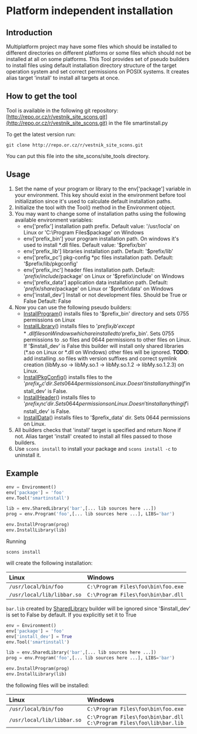 
# Platform independent installation


## Introduction

Multiplatform project may have some files which should be installed to different directories on different platforms or some files which should not be installed at all on some platforms. This Tool provides set of pseudo builders to install files using default installation directory structure of the target operation system and set correct permissions on POSIX systems. It creates alias target 'install' to install all targets at once. 


## How to get the tool

Tool is available in the following git repository: [http://repo.or.cz/r/vestnik_site_scons.git](http://repo.or.cz/r/vestnik_site_scons.git) in the file smartinstall.py 

To get the latest version run: 
```console
git clone http://repo.or.cz/r/vestnik_site_scons.git
```
You can put this file into the site_scons/site_tools directory. 


## Usage

1. Set the name of your program or library to the env['package'] variable in your environment. This key should exist in the environment before tool initialization since it's used to calculate default installation paths. 
1. Initialize the tool with the Tool() method in the Environment object. 
1. You may want to change some of installation paths using the following available environment variables: 
    * env['prefix'] installation path prefix. Default value: '/usr/locla' on Linux or 'C:\Program Files\$package' on Windows 
    * env['prefix_bin'] your program installation path. On windows it's used to install *.dll files. Default value: '$prefix/bin' 
    * env['prefix_lib'] libraries installation path. Default: '$prefix/lib' 
    * env['prefix_pc'] pkg-config *pc files installation path. Default: '$prefix/lib/pkgconfig' 
    * env['prefix_inc'] header files installation path. Default: '$prefix/include/$package' on Linux or '$prefix\include' on Windows 
    * env['prefix_data'] application data installation path. Default: '$prefix/share/$package' on Linux or '$prefix\data' on Windows 
    * env['install_dev'] Install or not development files. Should be True or False Default: False 
1. Now you can use the following pseudo builders: 
    * [InstallProgram](InstallProgram)() installs files to '$prefix_bin' directory and sets 0755 permissions on Linux 
    * [InstallLibrary](InstallLibrary)() installs files to '$prefix_lib' except *.dll files on Windows which are installed to '$prefix_bin'. Sets 0755 permissions to .so files and 0644 permissions to other files on Linux. If '$install_dev' is False this builder will install only shared libraries (*.so on Linux or *.dll on Windows) other files will be ignored. **TODO**: add installing .so files with version suffixes and correct symlink creation (libMy.so -> libMy.so.1 -> libMy.so.1.2 -> libMy.so.1.2.3) on Linux. 
    * [InstallPkgConfig](InstallPkgConfig)() installs files to the '$prefix_pc' dir. Sets 0644 permissions on Linux. Doesn't install anything if '$install_dev' is False. 
    * [InstallHeader](InstallHeader)() installs files to '$prefix_inc' dir. Sets 0644 permissions on Linux. Doesn't install anything if '$install_dev' is False. 
    * [InstallData](InstallData)() installs files to '$prefix_data' dir. Sets 0644 permissions on Linux. 
1. All builders checks that 'install' target is specified and return None if not. Alias target 'install' created to install all files passed to those builders. 
1. Use `scons install` to install your package and `scons install -c` to uninstall it. 

## Example


```python
env = Environment()
env['package'] = 'foo'
env.Tool('smartinstall')

lib = env.SharedLibrary('bar',[... lib sources here ...])
prog = env.Program('foo',[... lib sources here ...], LIBS='bar')

env.InstallProgram(prog)
env.InstallLibrary(lib)
```
Running 
```console
scons install
```
will create the following installation: 

 **Linux**  |  **Windows** 
:---|:----
 `/usr/local/bin/foo`  |  `C:\Program Files\foo\bin\foo.exe` 
 `/usr/local/lib/libbar.so`  |  `C:\Program Files\foo\bin\bar.dll` 


`bar.lib` created by [SharedLibrary](SharedLibrary) builder will be ignored since '$install_dev' is set to False by default. If you explicitly set it to True

```python
env = Environment()
env['package'] = 'foo'
env['install_dev'] = True
env.Tool('smartinstall')

lib = env.SharedLibrary('bar',[... lib sources here ...])
prog = env.Program('foo',[... lib sources here ...], LIBS='bar')

env.InstallProgram(prog)
env.InstallLibrary(lib)
```
the following files will be installed: 


 **Linux**  |  **Windows**
:----|:----
 `/usr/local/bin/foo`  |  `C:\Program Files\foo\bin\foo.exe` 
 `/usr/local/lib/libbar.so`  |  `C:\Program Files\foo\bin\bar.dll`<br> `C:\Program Files\foo\lib\bar.lib` 

